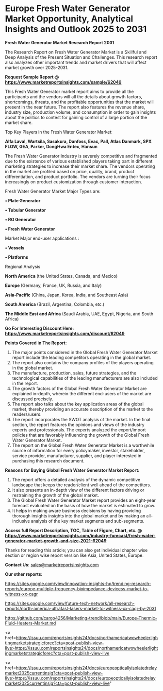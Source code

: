  # Europe Fresh Water Generator Market Opportunity, Analytical Insights and Outlook 2025 to 2031

<strong>Fresh Water Generator Market Research Report 2031</strong>

The Research Report on Fresh Water Generator Market is a Skillful and Deep Analysis of the Present Situation and Challenges. This research report also analyzes other important trends and market drivers that will affect market growth over 2025-2031.

<strong>Request Sample Report @ <a href=https://www.marketreportsinsights.com/sample/62049>https://www.marketreportsinsights.com/sample/62049</a></strong>

This Fresh Water Generator market report aims to provide all the participants and the vendors will all the details about growth factors, shortcomings, threats, and the profitable opportunities that the market will present in the near future. The report also features the revenue share, industry size, production volume, and consumption in order to gain insights about the politics to contest for gaining control of a large portion of the market share.

Top Key Players in the Fresh Water Generator Market:

<strong>Alfa Laval, Wartsila, Sasakura, Danfoss, Evac, Pall, Atlas Danmark, SPX FLOW, GEA, Parker, DongHwa Entec, Hansun</strong>

The Fresh Water Generator Industry is severely competitive and fragmented due to the existence of various established players taking part in different marketing strategies to increase their market share. The vendors operating in the market are profiled based on price, quality, brand, product differentiation, and product portfolio. The vendors are turning their focus increasingly on product customization through customer interaction.

Fresh Water Generator Market Major Types are:

<strong>• Plate Generator

• Tubular Generator

• RO Generator

• Fresh Water Generator</strong>

Market Major end-user applications :

<strong>• Vessels

• Platforms</strong>

Regional Analysis

</u><strong><b>North America</b></strong> (the United States, Canada, and Mexico)

<strong><b>Europe </b></strong>(Germany, France, UK, Russia, and Italy)

<strong><b>Asia-Pacific</b></strong> (China, Japan, Korea, India, and Southeast Asia)

<strong><b>South America</b></strong> (Brazil, Argentina, Colombia, etc.)

<strong><b>The Middle East and Africa</b></strong> (Saudi Arabia, UAE, Egypt, Nigeria, and South Africa)

<strong>Go For Interesting Discount Here: <a href=https://www.marketreportsinsights.com/discount/62049>https://www.marketreportsinsights.com/discount/62049</a></strong>

<strong>Points Covered in The Report:</strong>
<ol>
  <li>The major points considered in the Global Fresh Water Generator Market report include the leading competitors operating in the global market.</li>
  <li>The report also contains the company profiles of the players operating in the global market.</li>
  <li>The manufacture, production, sales, future strategies, and the technological capabilities of the leading manufacturers are also included in the report.</li>
  <li>The growth factors of the Global Fresh Water Generator Market are explained in-depth, wherein the different end-users of the market are discussed precisely.</li>
  <li>The report also talks about the key application areas of the global market, thereby providing an accurate description of the market to the readers/users.</li>
  <li>The report incorporates the SWOT analysis of the market. In the final section, the report features the opinions and views of the industry experts and professionals. The experts analyzed the export/import policies that are favorably influencing the growth of the Global Fresh Water Generator Market.</li>
  <li>The report on the Global Fresh Water Generator Market is a worthwhile source of information for every policymaker, investor, stakeholder, service provider, manufacturer, supplier, and player interested in purchasing this research document.</li>
</ol>
<strong>Reasons for Buying Global Fresh Water Generator Market Report:</strong>

<ol>
  <li>The report offers a detailed analysis of the dynamic competitive landscape that keeps the reader/client well ahead of the competitors.</li>
  <li>It also presents an in-depth view of the different factors driving or restraining the growth of the global market.</li>
  <li>The Global Fresh Water Generator Market report provides an eight-year forecast evaluated on the basis of how the market is estimated to grow.</li>
  <li>It helps in making aware business decisions by having providing thorough insights insights into the global market and by making an all-inclusive analysis of the key market segments and sub-segments.</li>
</ol>
<strong>Access full Report Description, TOC, Table of Figure, Chart, etc. @ <a href=https://www.marketreportsinsights.com/industry-forecast/fresh-water-generator-market-growth-and-size-2021-62049>https://www.marketreportsinsights.com/industry-forecast/fresh-water-generator-market-growth-and-size-2021-62049</a></strong>


Thanks for reading this article; you can also get individual chapter wise section or region wise report version like Asia, United States, Europe.

<strong>Contact Us:</strong>
sales@marketreportsinsights.com

<strong>Our other reports:</strong>

<a href=https://sites.google.com/view/innovation-insights-hq/trending-research-reports/europe-multiple-frequency-bioimpedance-devicess-market-to-witness-xx-cagr>https://sites.google.com/view/innovation-insights-hq/trending-research-reports/europe-multiple-frequency-bioimpedance-devicess-market-to-witness-xx-cagr</a>

<a href=https://sites.google.com/view/future-tech-network/all-research-reports/north-america-ultrafast-lasers-market-to-witness-xx-cagr-by-2031>https://sites.google.com/view/future-tech-network/all-research-reports/north-america-ultrafast-lasers-market-to-witness-xx-cagr-by-2031</a>

<a href=https://github.com/cargo4256/Marketing-trend/blob/main/Europe-Thermic-Fluid-Heaters-Market.md>https://github.com/cargo4256/Marketing-trend/blob/main/Europe-Thermic-Fluid-Heaters-Market.md</a>

<a href=https://issuu.com/reportsinsights24/docs/northamericatwowheelerlightingmarketstrategicforec?cta=post-publish-view-live>https://issuu.com/reportsinsights24/docs/northamericatwowheelerlightingmarketstrategicforec?cta=post-publish-view-live</a>

<a href=https://issuu.com/reportsinsights24/docs/europeopticallyisolatedrelaymarket2025currentinsig?cta=post-publish-view-live>https://issuu.com/reportsinsights24/docs/europeopticallyisolatedrelaymarket2025currentinsig?cta=post-publish-view-live</a>"
